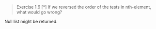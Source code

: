 > Exercise 1.6 [*] If we reversed the order of the tests in nth-element, what would go wrong?

Null list might be returned.
